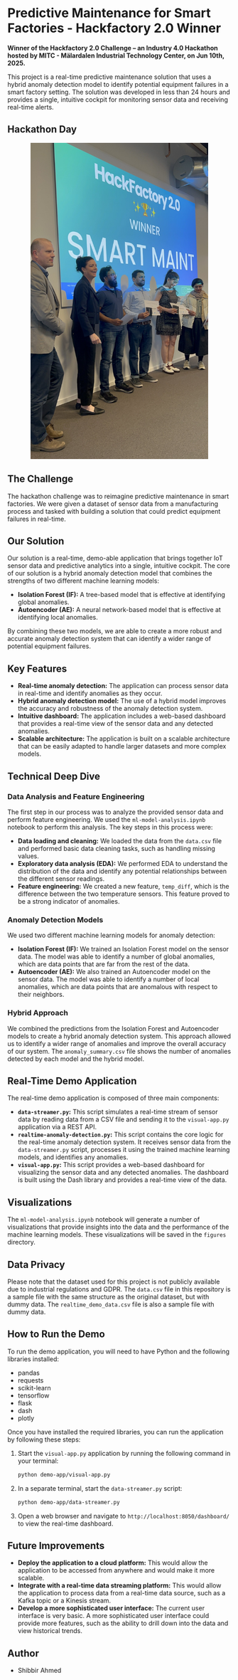 # Predictive Maintenance for Smart Factories - Hackfactory 2.0 Winner

**Winner of the Hackfactory 2.0 Challenge – an Industry 4.0 Hackathon hosted by MITC - Mälardalen Industrial Technology Center, on Jun 10th, 2025.**

This project is a real-time predictive maintenance solution that uses a hybrid anomaly detection model to identify potential equipment failures in a smart factory setting. The solution was developed in less than 24 hours and provides a single, intuitive cockpit for monitoring sensor data and receiving real-time alerts.

## Hackathon Day

<p align="center">
  <img src="pics/7.jpg" alt="Award Ceremony" width="400">
</p>

## The Challenge

The hackathon challenge was to reimagine predictive maintenance in smart factories. We were given a dataset of sensor data from a manufacturing process and tasked with building a solution that could predict equipment failures in real-time.

## Our Solution

Our solution is a real-time, demo-able application that brings together IoT sensor data and predictive analytics into a single, intuitive cockpit. The core of our solution is a hybrid anomaly detection model that combines the strengths of two different machine learning models:

*   **Isolation Forest (IF):** A tree-based model that is effective at identifying global anomalies.
*   **Autoencoder (AE):** A neural network-based model that is effective at identifying local anomalies.

By combining these two models, we are able to create a more robust and accurate anomaly detection system that can identify a wider range of potential equipment failures.

## Key Features

*   **Real-time anomaly detection:** The application can process sensor data in real-time and identify anomalies as they occur.
*   **Hybrid anomaly detection model:** The use of a hybrid model improves the accuracy and robustness of the anomaly detection system.
*   **Intuitive dashboard:** The application includes a web-based dashboard that provides a real-time view of the sensor data and any detected anomalies.
*   **Scalable architecture:** The application is built on a scalable architecture that can be easily adapted to handle larger datasets and more complex models.

## Technical Deep Dive

### Data Analysis and Feature Engineering

The first step in our process was to analyze the provided sensor data and perform feature engineering. We used the `ml-model-analysis.ipynb` notebook to perform this analysis. The key steps in this process were:

*   **Data loading and cleaning:** We loaded the data from the `data.csv` file and performed basic data cleaning tasks, such as handling missing values.
*   **Exploratory data analysis (EDA):** We performed EDA to understand the distribution of the data and identify any potential relationships between the different sensor readings.
*   **Feature engineering:** We created a new feature, `temp_diff`, which is the difference between the two temperature sensors. This feature proved to be a strong indicator of anomalies.

### Anomaly Detection Models

We used two different machine learning models for anomaly detection:

*   **Isolation Forest (IF):** We trained an Isolation Forest model on the sensor data. The model was able to identify a number of global anomalies, which are data points that are far from the rest of the data.
*   **Autoencoder (AE):** We also trained an Autoencoder model on the sensor data. The model was able to identify a number of local anomalies, which are data points that are anomalous with respect to their neighbors.

### Hybrid Approach

We combined the predictions from the Isolation Forest and Autoencoder models to create a hybrid anomaly detection system. This approach allowed us to identify a wider range of anomalies and improve the overall accuracy of our system. The `anomaly_summary.csv` file shows the number of anomalies detected by each model and the hybrid model.

## Real-Time Demo Application

The real-time demo application is composed of three main components:

*   **`data-streamer.py`:** This script simulates a real-time stream of sensor data by reading data from a CSV file and sending it to the `visual-app.py` application via a REST API.
*   **`realtime-anomaly-detection.py`:** This script contains the core logic for the real-time anomaly detection system. It receives sensor data from the `data-streamer.py` script, processes it using the trained machine learning models, and identifies any anomalies.
*   **`visual-app.py`:** This script provides a web-based dashboard for visualizing the sensor data and any detected anomalies. The dashboard is built using the Dash library and provides a real-time view of the data.

## Visualizations

The `ml-model-analysis.ipynb` notebook will generate a number of visualizations that provide insights into the data and the performance of the machine learning models. These visualizations will be saved in the `figures` directory.

## Data Privacy

Please note that the dataset used for this project is not publicly available due to industrial regulations and GDPR. The `data.csv` file in this repository is a sample file with the same structure as the original dataset, but with dummy data. The `realtime_demo_data.csv` file is also a sample file with dummy data.

## How to Run the Demo

To run the demo application, you will need to have Python and the following libraries installed:

*   pandas
*   requests
*   scikit-learn
*   tensorflow
*   flask
*   dash
*   plotly

Once you have installed the required libraries, you can run the application by following these steps:

1.  Start the `visual-app.py` application by running the following command in your terminal:

    ```bash
    python demo-app/visual-app.py
    ```

2.  In a separate terminal, start the `data-streamer.py` script:

    ```bash
    python demo-app/data-streamer.py
    ```

3.  Open a web browser and navigate to `http://localhost:8050/dashboard/` to view the real-time dashboard.

## Future Improvements

*   **Deploy the application to a cloud platform:** This would allow the application to be accessed from anywhere and would make it more scalable.
*   **Integrate with a real-time data streaming platform:** This would allow the application to process data from a real-time data source, such as a Kafka topic or a Kinesis stream.
*   **Develop a more sophisticated user interface:** The current user interface is very basic. A more sophisticated user interface could provide more features, such as the ability to drill down into the data and view historical trends.

## Author

*   Shibbir Ahmed
